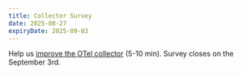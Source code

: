 ```yaml
---
title: Collector Survey
date: 2025-08-27
expiryDate: 2025-09-03
---
```


<i class="fas fa-bullhorn"></i> Help us [improve the OTel collector] (5-10
min). Survey closes on the September 3rd.

[improve the OTel collector]:
  https://docs.google.com/forms/d/e/1FAIpQLSfbpqBcCVfmRj_Rk_Sd6zaBGpfzGSBvSZ6CdVn6PPBbbmPIOw/viewform?usp=dialog